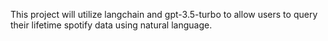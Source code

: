 This project will utilize langchain and gpt-3.5-turbo to allow users to query their lifetime spotify data using natural language.
